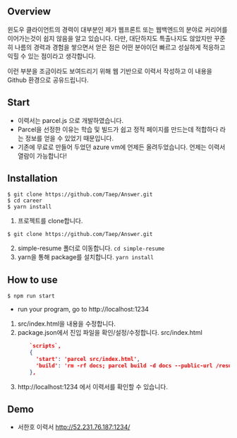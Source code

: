 
## Overview
윈도우 클라이언트의 경력이 대부분인 제가 웹프론트 또는 웹백엔드의 분야로 커리어를 이어가는것이 쉽지 않음을 알고 있습니다.
다만, 대단하지도 특출나지도 않았지만 꾸준히 나름의 경력과 경험을 쌓으면서 얻은 점은 
어떤 분야이던 빠르고 성실하게 적응하고 익힐 수 있는 점이라고 생각합니다. 

이런 부분을 조금이라도 보여드리기 위해 웹 기반으로 이력서 작성하고 이 내용을 Github 환경으로 공유드립니다.


## Start
- 이력서는 parcel.js 으로 개발하였습니다.
- Parcel을 선정한 이유는 학습 및 빌드가 쉽고 정적 페이지를 만드는데 적합하다 라는 정보를 얻을 수 있었기 때문입니다.
- 기존에 무료로 만들어 두었던 azure vm에 언제든 올려두었습니다. 언제는 이력서 열람이 가능합니다!

## Installation
```shell
$ git clone https://github.com/Taep/Answer.git
$ cd career
$ yarn install
```

1. 프로젝트를 clone합니다. 
```shell
$ git clone https://github.com/Taep/Answer.git
```
2. simple-resume 폴더로 이동합니다. `cd simple-resume`
3. yarn을 통해 package를 설치합니다. `yarn install`

## How to use
```shell
$ npm run start
```
- run your program, go to http://localhost:1234

1. src/index.html을 내용을 수정합니다.
2. package.json에서 진입 파일을 확인/설정/수정합니다. src/index.html
```json
       `scripts`,
       {
         'start': 'parcel src/index.html',
		 'build': 'rm -rf docs; parcel build -d docs --public-url /resume src/index.html'
       },
   ```
3. http://localhost:1234 에서 이력서를 확인할 수 있습니다.

## Demo
* 서한호 이력서
<http://52.231.76.187:1234/>

